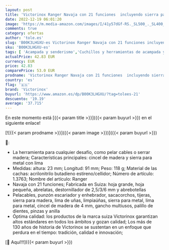 ```yaml
---
layout: post
title: 'Victorinox Ranger Navaja con 21 funciones  incluyendo sierra para metal  cincel de madera y tijeras  de color rojo'
date: 2022-12-19 06:01:20
image: 'https://m.media-amazon.com/images/I/41y57dGf-RS._SL500_._SL400_.jpg'
comments: true
category: ofertas
author: 'tole.es'
slug: 'B00K3LHGXU-es Victorinox Ranger Navaja con 21 funciones incluyendo...'
sku: 'B00K3LHGXU-es'
tags: [ 'Acampada y senderismo','Cuchillos y herramientas de acampada y marcha','Deportes y aire libre','Navajas de bolsillo para acampada y marcha','Ropa y equipamiento para ocio al aire libre','tijeras','victorinox','🇪🇸', ]
actualPrice: 42.83 EUR
currency: EUR
price: 42.83
comparePrice: 53.0 EUR
prodname: 'Victorinox Ranger Navaja con 21 funciones  incluyendo sierra para metal  cincel de madera y tijeras  de color rojo'
country: 'es'
flag: '🇪🇸'
brand: 'Victorinox'
buyurl: 'https://www.amazon.es/dp/B00K3LHGXU/?tag=tolees-21'
descuento: '19.19'
average: '37.715'
---
```


En este momento está [{{< param title >}}]({{< param buyurl >}}) en el siguiente enlace!

[![{{< param prodname >}}]({{< param image >}})]({{< param buyurl >}})

🔎:

- La herramienta para cualquier desafío, como pelar cables o serrar madera; Características principales: cincel de madera y sierra para metal con lima
- Medidas: altura: 23 mm; Longitud: 91 mm; Peso: 118 g; Material de las cachas: acrilonitrilo butadieno estireno/cellidor; Número de artículo: 1.3763; Nombre del artículo: Ranger
- Navaja con 21 funciones; Fabricada en Suiza: hoja grande, hoja pequeña, abrelatas, destornillador de 2,5/3/6 mm y abrebotellas
- Pelacables, punzón escariador y enhebrador, sacacorchos, tijeras, sierra para madera, lima de uñas, limpiaúñas, sierra para metal, lima para metal, cincel de madera de 4 mm, gancho multiusos, palillo de dientes, pinzas y anilla
- Óptima calidad: los productos de la marca suiza Victorinox garantizan altos estándares en todos los ámbitos y gozan calidad; Los más de 130 años de historia de Victorinox se sustentan en un enfoque que perdura en el tiempo: tradición, calidad e innovación;

[🛒 Aquí!!!]({{< param buyurl >}})

